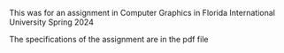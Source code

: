 This was for an assignment in Computer Graphics in Florida International University
Spring 2024

The specifications of the assignment are in the pdf file
